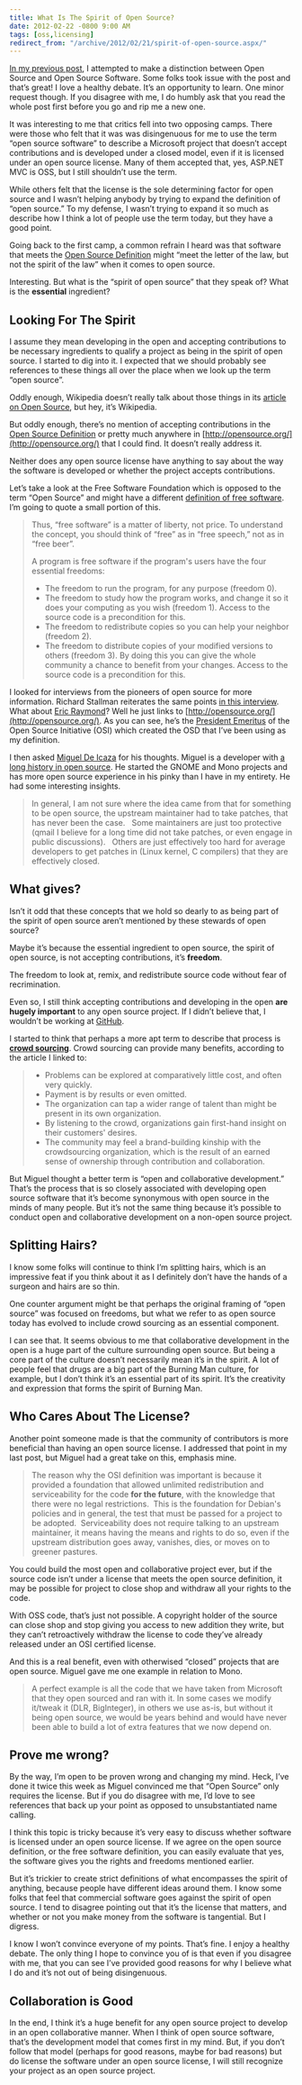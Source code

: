 ```yaml
---
title: What Is The Spirit of Open Source?
date: 2012-02-22 -0800 9:00 AM
tags: [oss,licensing]
redirect_from: "/archive/2012/02/21/spirit-of-open-source.aspx/"
---
```


[In my previous
post](https://haacked.com/archive/2012/02/16/open-source-and-open-source-software-are-not-the-same.aspx "My Previous Post"),
I attempted to make a distinction between Open Source and Open Source Software. Some folks took issue with the post and that’s great! I love a healthy debate. It’s an opportunity to learn. One minor request though. If you disagree with me, I do humbly ask that you read the whole post first before you go and rip me a new one.

It was interesting to me that critics fell into two opposing camps. There were those who felt that it was was disingenuous for me to use the term “open source software” to describe a Microsoft project that doesn’t accept contributions and is developed under a closed model, even if it is licensed under an open source license. Many of them accepted that, yes, ASP.NET MVC is OSS, but I still shouldn’t use the term.

While others felt that the license is the sole determining factor for open source and I wasn’t helping anybody by trying to expand the
definition of “open source.” To my defense, I wasn’t trying to expand it so much as describe how I think a lot of people use the term today, but they have a good point.

Going back to the first camp, a common refrain I heard was that software that meets the [Open Source
Definition](http://opensource.org/docs/osd "Open Source Definition") might “meet the letter of the law, but not the spirit of the law” when it comes to open source.

Interesting. But what is the “spirit of open source” that they speak of? What is the **essential** ingredient?

Looking For The Spirit
----------------------

I assume they mean developing in the open and accepting contributions to be necessary ingredients to qualify a project as being in the spirit of open source. I started to dig into it. I expected that we should probably see references to these things all over the place when we look up the term “open source”.

Oddly enough, Wikipedia doesn’t really talk about those things in its [article on Open
Source](http://en.wikipedia.org/wiki/Open_source "Open Source"), but hey, it’s Wikipedia.

But oddly enough, there’s no mention of accepting contributions in the [Open Source Definition](http://www.opensource.org/docs/osd "Open Source") or pretty much anywhere in [http://opensource.org/](http://opensource.org/) that I could find. It doesn’t really address it.

Neither does any open source license have anything to say about the way the software is developed or whether the project accepts contributions.

Let’s take a look at the Free Software Foundation which is opposed to the term “Open Source” and might have a different [definition of free software](http://www.gnu.org/philosophy/free-sw.html "Free Software"). I’m going to quote a small portion of this.

> Thus, “free software” is a matter of liberty, not price. To understand
> the concept, you should think of “free” as in “free speech,” not as in
> “free beer”.
>
> A program is free software if the program's users have the four
> essential freedoms:
>
> -   The freedom to run the program, for any purpose (freedom 0).
> -   The freedom to study how the program works, and change it so it
>     does your computing as you wish (freedom 1). Access to the source
>     code is a precondition for this.
> -   The freedom to redistribute copies so you can help your neighbor
>     (freedom 2).
> -   The freedom to distribute copies of your modified versions to
>     others (freedom 3). By doing this you can give the whole community
>     a chance to benefit from your changes. Access to the source code
>     is a precondition for this.

I looked for interviews from the pioneers of open source for more information. Richard Stallman reiterates the same points [in this
interview](http://itmanagement.earthweb.com/osrc/article.php/3717476/Interview-with-Richard-Stallman-Four-Essential-Freedoms.htm "Software's Four Essential Freedoms"). What about [Eric Raymond](http://www.catb.org/~esr/ "Eric Raymond")? Well he just links to [http://opensource.org/](http://opensource.org/). As you can see, he’s the [President Emeritus](http://opensource.org/ "Open Source Board") of the Open Source Initiative (OSI) which created the OSD that I’ve been using as my definition.

I then asked [Miguel De Icaza](http://tirania.org/blog/ "Miguel De Icaza's blog") for his thoughts. Miguel is a developer with [a long history in open source](http://en.wikipedia.org/wiki/Miguel_de_Icaza "Miguel on Wikipedia"). He started the GNOME and Mono projects and has more open source experience in his pinky than I have in my entirety. He had some interesting insights.

> In general, I am not sure where the idea came from that for something
> to be open source, the upstream maintainer had to take patches, that
> has never been the case.   Some maintainers are just too protective
> (qmail I believe for a long time did not take patches, or even engage
> in public discussions).   Others are just effectively too hard for
> average developers to get patches in (Linux kernel, C compilers) that
> they are effectively closed.

What gives?
-----------

Isn’t it odd that these concepts that we hold so dearly to as being part of the spirit of open source aren’t mentioned by these stewards of open source?

Maybe it’s because the essential ingredient to open source, the spirit of open source, is not accepting contributions, it’s **freedom**.

The freedom to look at, remix, and redistribute source code without fear of recrimination.

Even so, I still think accepting contributions and developing in the open **are hugely important** to any open source project. If I didn’t believe that, I wouldn’t be working at [GitHub](http://github.com/ "GitHub").

I started to think that perhaps a more apt term to describe that process is [**crowd sourcing**](http://en.wikipedia.org/wiki/Crowdsourcing "Crowd sourcing"). Crowd sourcing can provide many benefits, according to the article I linked to:

> -   Problems can be explored at comparatively little cost, and often
>     very quickly.
> -   Payment is by results or even omitted.
> -   The organization can tap a wider range of talent than might be
>     present in its own organization.
> -   By listening to the crowd, organizations gain first-hand insight
>     on their customers' desires.
> -   The community may feel a brand-building kinship with the
>     crowdsourcing organization, which is the result of an earned sense
>     of ownership through contribution and collaboration.

But Miguel thought a better term is “open and collaborative development.” That’s the process that is so closely associated with
developing open source software that it’s become synonymous with open source in the minds of many people. But it’s not the same thing because it’s possible to conduct open and collaborative development on a non-open source project.

Splitting Hairs?
----------------

I know some folks will continue to think I’m splitting hairs, which is an impressive feat if you think about it as I definitely don’t have the hands of a surgeon and hairs are so thin.

One counter argument might be that perhaps the original framing of “open source” was focused on freedoms, but what we refer to as open source today has evolved to include crowd sourcing as an essential component.

I can see that. It seems obvious to me that collaborative development in the open is a huge part of the culture surrounding open source. But being a core part of the culture doesn’t necessarily mean it’s in the spirit. A lot of people feel that drugs are a big part of the Burning Man culture, for example, but I don’t think it’s an essential part of its spirit. It’s the creativity and expression that forms the spirit of Burning Man.

Who Cares About The License?
----------------------------

Another point someone made is that the community of contributors is more beneficial than having an open source license. I addressed that point in my last post, but Miguel had a great take on this, emphasis mine.

> The reason why the OSI definition was important is because it provided
> a foundation that allowed unlimited redistribution and serviceability
> for the code **for the future**, with the knowledge that there were no
> legal restrictions.  This is the foundation for Debian's policies and
> in general, the test that must be passed for a project to be adopted. 
> Serviceability does not require talking to an upstream maintainer, it
> means having the means and rights to do so, even if the upstream
> distribution goes away, vanishes, dies, or moves on to greener
> pastures.

You could build the most open and collaborative project ever, but if the source code isn’t under a license that meets the open source definition, it may be possible for project to close shop and withdraw all your rights to the code.

With OSS code, that’s just not possible. A copyright holder of the source can close shop and stop giving you access to new addition they write, but they can’t retroactively withdraw the license to code they’ve already released under an OSI certified license.

And this is a real benefit, even with otherwised “closed” projects that are open source. Miguel gave me one example in relation to Mono.

> A perfect example is all the code that we have taken from Microsoft
> that they open sourced and ran with it. In some cases we modify
> it/tweak it (DLR, BigInteger), in others we use as-is, but without it
> being open source, we would be years behind and would have never been
> able to build a lot of extra features that we now depend on.

Prove me wrong?
---------------

By the way, I’m open to be proven wrong and changing my mind. Heck, I’ve done it twice this week as Miguel convinced me that “Open Source” only requires the license. But if you do disagree with me, I’d love to see references that back up your point as opposed to unsubstantiated name calling.

I think this topic is tricky because it’s very easy to discuss whether software is licensed under an open source license. If we agree on the open source definition, or the free software definition, you can easily evaluate that yes, the software gives you the rights and freedoms mentioned earlier.

But it’s trickier to create strict definitions of what encompasses the spirit of anything, because people have different ideas around them. I know some folks that feel that commercial software goes against the spirit of open source. I tend to disagree pointing out that it’s the license that matters, and whether or not you make money from the software is tangential. But I digress.

I know I won’t convince everyone of my points. That’s fine. I enjoy a healthy debate. The only thing I hope to convince you of is that even if you disagree with me, that you can see I’ve provided good reasons for why I believe what I do and it’s not out of being disingenuous.

Collaboration is Good
---------------------

In the end, I think it’s a huge benefit for any open source project to develop in an open collaborative manner. When I think of open source software, that’s the development model that comes first in my mind. But, if you don’t follow that model (perhaps for good reasons, maybe for bad reasons) but do license the software under an open source license, I will still recognize your project as an open source project.

